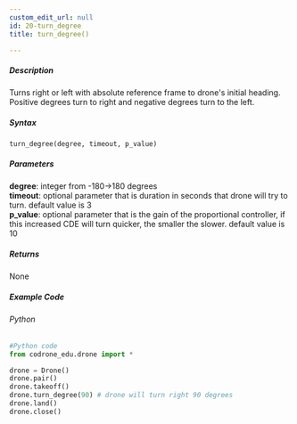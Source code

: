 ```yaml
---
custom_edit_url: null
id: 20-turn_degree
title: turn_degree()

---
```


##### Description

Turns right or left with absolute reference frame to drone's initial heading. Positive degrees turn to right and negative degrees turn to the left.


##### Syntax
```turn_degree(degree, timeout, p_value)```

##### Parameters
**degree**: integer from -180->180 degrees <br /> 
**timeout**: optional parameter that is duration in seconds that drone will try to turn. default value is 3 <br /> 
**p_value**: optional parameter that is the gain of the proportional controller, if this increased CDE will turn quicker, the smaller the slower. default value is 10 <br /> 

##### Returns

None

##### Example Code
###### Python
```python
#Python code
from codrone_edu.drone import *

drone = Drone()
drone.pair()
drone.takeoff()
drone.turn_degree(90) # drone will turn right 90 degrees
drone.land()
drone.close()
```